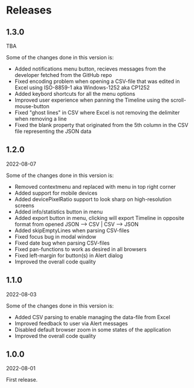 # Releases

## 1.3.0
TBA

Some of the changes done in this version is:

- Added notifications menu button, recieves messages from the developer fetched from the GitHub repo
- Fixed encoding problem when opening a CSV-file that was edited in Excel using ISO-8859-1 aka Windows-1252 aka CP1252
- Added keybord shortcuts for all the menu options
- Improved user experience when panning the Timeline using the scroll-mouse-button
- Fixed "ghost lines" in CSV where Excel is not removing the delimiter when removing a line
- Fixed the blank property that originated from the 5th column in the CSV file representing the JSON data

## 1.2.0
2022-08-07

Some of the changes done in this version is:

- Removed contextmenu and replaced with menu in top right corner
- Added support for mobile devices 
- Added devicePixelRatio support to look sharp on high-resolution screens
- Added info/statistics button in menu
- Added export button in menu, clicking will export Timeline in opposite format from opened JSON --> CSV | CSV --> JSON
- Added skipEmptyLines when parsing CSV-files
- Fixed focus bug in modal window
- Fixed date bug when parsing CSV-files
- Fixed pan-functions to work as desired in all browsers
- Fixed left-margin for button(s) in Alert dialog
- Improved the overall code quality

## 1.1.0
2022-08-03

Some of the changes done in this version is:

- Added CSV parsing to enable managing the data-file from Excel
- Improved feedback to user via Alert messages
- Disabled default browser zoom in some states of the application
- Improved the overall code quality

## 1.0.0
2022-08-01

First release.